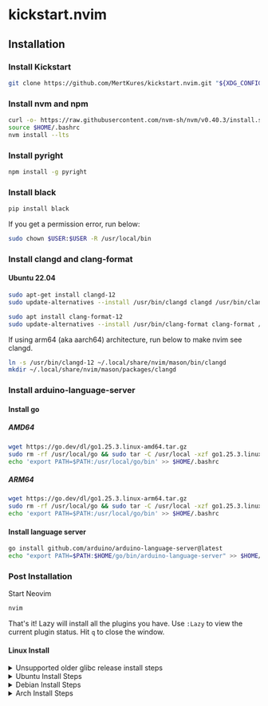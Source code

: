 # kickstart.nvim

## Installation

### Install Kickstart

```sh
git clone https://github.com/MertKures/kickstart.nvim.git "${XDG_CONFIG_HOME:-$HOME/.config}"/nvim
```

### Install nvm and npm

```sh
curl -o- https://raw.githubusercontent.com/nvm-sh/nvm/v0.40.3/install.sh | bash
source $HOME/.bashrc
nvm install --lts
```

### Install pyright

```sh
npm install -g pyright
```

### Install black

```sh
pip install black
```

If you get a permission error, run below:

```sh
sudo chown $USER:$USER -R /usr/local/bin
```

### Install clangd and clang-format

#### Ubuntu 22.04

```sh
sudo apt-get install clangd-12
sudo update-alternatives --install /usr/bin/clangd clangd /usr/bin/clangd-12 100
```

```sh
sudo apt install clang-format-12
sudo update-alternatives --install /usr/bin/clang-format clang-format /usr/bin/clang-format-12 100
```

If using arm64 (aka aarch64) architecture, run below to make nvim see clangd.

```sh
ln -s /usr/bin/clangd-12 ~/.local/share/nvim/mason/bin/clangd
mkdir ~/.local/share/nvim/mason/packages/clangd
```

### Install arduino-language-server

#### Install go

##### AMD64

```sh
wget https://go.dev/dl/go1.25.3.linux-amd64.tar.gz
sudo rm -rf /usr/local/go && sudo tar -C /usr/local -xzf go1.25.3.linux-amd64.tar.gz
echo 'export PATH=$PATH:/usr/local/go/bin' >> $HOME/.bashrc
```

##### ARM64

```sh
wget https://go.dev/dl/go1.25.3.linux-arm64.tar.gz
sudo rm -rf /usr/local/go && sudo tar -C /usr/local -xzf go1.25.3.linux-arm64.tar.gz
echo 'export PATH=$PATH:/usr/local/go/bin' >> $HOME/.bashrc
```

#### Install language server

```sh
go install github.com/arduino/arduino-language-server@latest
echo "export PATH=$PATH:$HOME/go/bin/arduino-language-server" >> $HOME/.bashrc
```

### Post Installation

Start Neovim

```sh
nvim
```

That's it! Lazy will install all the plugins you have. Use `:Lazy` to view
the current plugin status. Hit `q` to close the window.

#### Linux Install
<details><summary>Unsupported older glibc release install steps</summary>

```
sudo apt update
sudo apt install make gcc ripgrep unzip git xclip curl

curl -LO https://github.com/neovim/neovim-releases/releases/download/v0.11.4/nvim-linux-x86_64.tar.gz
sudo rm -rf /opt/nvim-linux-x86_64
sudo mkdir -p /opt/nvim-linux-x86_64
sudo chmod a+rX /opt/nvim-linux-x86_64
sudo tar -C /opt -xzf nvim-linux-x86_64.tar.gz

sudo ln -sf /opt/nvim-linux-x86_64/bin/nvim /usr/local/bin/
```
</details>

<details><summary>Ubuntu Install Steps</summary>

```
sudo add-apt-repository ppa:neovim-ppa/unstable -y
sudo apt update
sudo apt install make gcc ripgrep unzip git xclip neovim
```
</details>

<details><summary>Debian Install Steps</summary>

```
sudo apt update
sudo apt install make gcc ripgrep unzip git xclip curl

# Now we install nvim
curl -LO https://github.com/neovim/neovim/releases/latest/download/nvim-linux-x86_64.tar.gz
sudo rm -rf /opt/nvim-linux-x86_64
sudo mkdir -p /opt/nvim-linux-x86_64
sudo chmod a+rX /opt/nvim-linux-x86_64
sudo tar -C /opt -xzf nvim-linux-x86_64.tar.gz

# make it available in /usr/local/bin, distro installs to /usr/bin
sudo ln -sf /opt/nvim-linux-x86_64/bin/nvim /usr/local/bin/
```
</details>

<details><summary>Arch Install Steps</summary>

```
sudo pacman -S --noconfirm --needed gcc make git ripgrep fd unzip neovim
```
</details>

